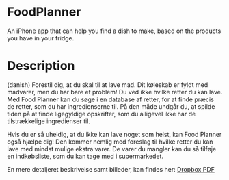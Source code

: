 # FoodPlanner
An iPhone app that can help you find a dish to make, based on the products you have in your fridge.

# Description 
(danish)
Forestil dig, at du skal til at lave mad. Dit køleskab er fyldt med madvarer, men du har bare et problem! Du ved ikke hvilke retter du kan lave. Med Food Planner kan du søge i en database af retter, for at finde præcis de retter, som du har ingredienserne til. På den måde undgår du, at spilde tiden på at finde ligegyldige opskrifter, som du alligevel ikke har de tilstrækkelige ingredienser til.

Hvis du er så uheldig, at du ikke kan lave noget som helst, kan Food Planner også hjælpe dig! Den kommer nemlig med foreslag til hvilke retter du kan lave med mindst mulige ekstra varer. De varer du mangler kan du så tilføje en indkøbsliste, som du kan tage med i supermarkedet.

En mere detaljeret beskrivelse samt billeder, kan findes her: [Dropbox PDF](https://www.dropbox.com/s/rp8r7jy4l3jd5bg/FoodPlannerBeskrivelseLinkedIn.pdf?dl=0)

